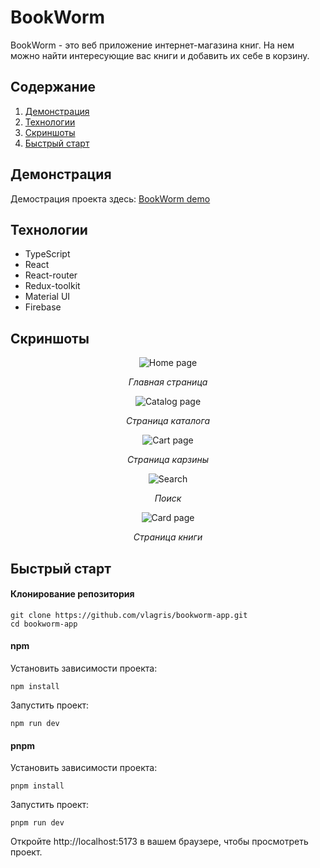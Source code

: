 # BookWorm

BookWorm - это веб приложение интернет-магазина книг. На нем можно найти интересующие вас книги и добавить их себе в корзину.

## Содержание

1. [Демонстрация](#демонстрация)
2. [Технологии](#технологии)
3. [Скриншоты](#скриншоты)
4. [Быстрый старт](#быстрый-старт)

## Демонстрация

Демострация проекта здесь: [BookWorm demo](https://vlagris.github.io/bookworm-app/)

## Технологии

- TypeScript
- React
- React-router
- Redux-toolkit
- Material UI
- Firebase

## Скриншоты

<div align="center">
  <img alt="Home page" src="https://github.com/vlagris/bookworm-app/blob/main/screenshots/home.png">
  <p><i>Главная страница</i></p>
  <img alt="Catalog page" src="https://github.com/vlagris/bookworm-app/blob/main/screenshots/catalog.png">
  <p><i>Страница каталога</i></p>
  <img alt="Cart page" src="https://github.com/vlagris/bookworm-app/blob/main/screenshots/cart.png">
  <p><i>Страница карзины</i></p>
  <img alt="Search" src="https://github.com/vlagris/bookworm-app/blob/main/screenshots/search.png">
  <p><i>Поиск</i></p>
  <img alt="Card page" src="https://github.com/vlagris/bookworm-app/blob/main/screenshots/card.png">
  <p><i>Страница книги</i></p>
</div>

## Быстрый старт

#### Клонирование репозитория

```
git clone https://github.com/vlagris/bookworm-app.git
cd bookworm-app
```

#### npm

Установить зависимости проекта:

```
npm install
```

Запустить проект:

```
npm run dev
```

#### pnpm

Установить зависимости проекта:

```
pnpm install
```

Запустить проект:

```
pnpm run dev
```

Откройте http://localhost:5173 в вашем браузере, чтобы просмотреть проект.
